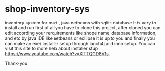 # shop-inventory-sys
inventory system for mart , java netbeans with  sqlite database
It is very to install and run 
first of all you have to clone this project, after cloned you can edit according your rerquirements like shope name, database information, and etc by java IDE like netbeans or ecllipse it is up to you and finally you can make an exe/ installer setup through lanch4j and inno setup. You can visit this site to more help about installer stup https://www.youtube.com/watch?v=XITTQGD8V1s.

Thank-you
